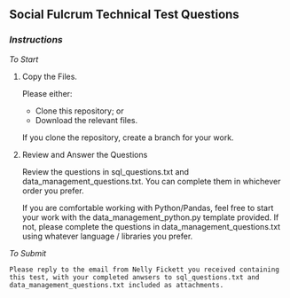 ## Social Fulcrum Technical Test Questions

### *Instructions*

*To Start*

1. Copy the Files.

	Please either:

	* Clone this repository; or
	* Download the relevant files.

	If you clone the repository, create a branch for your work.

2. Review and Answer the Questions

	Review the questions in sql_questions.txt and data_management_questions.txt. You can complete them in whichever order you prefer.

	If you are comfortable working with Python/Pandas, feel free to start your work with the data_management_python.py template provided. If not, please complete the questions in data_management_questions.txt using whatever language / libraries you prefer.

*To Submit*

	Please reply to the email from Nelly Fickett you received containing this test, with your completed anwsers to sql_questions.txt and data_management_questions.txt included as attachments.
